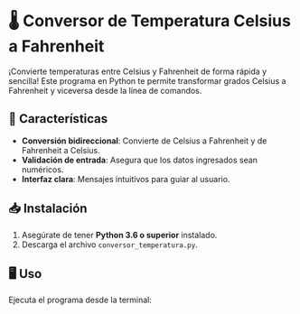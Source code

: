 # 🌡️ Conversor de Temperatura Celsius a Fahrenheit

¡Convierte temperaturas entre Celsius y Fahrenheit de forma rápida y sencilla! Este programa en Python te permite transformar grados Celsius a Fahrenheit y viceversa desde la línea de comandos.

## 🚀 Características
- **Conversión bidireccional**: Convierte de Celsius a Fahrenheit y de Fahrenheit a Celsius.
- **Validación de entrada**: Asegura que los datos ingresados sean numéricos.
- **Interfaz clara**: Mensajes intuitivos para guiar al usuario.

## 📥 Instalación
1. Asegúrate de tener **Python 3.6 o superior** instalado.
2. Descarga el archivo `conversor_temperatura.py`.

## 🖥️ Uso
Ejecuta el programa desde la terminal: